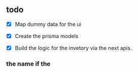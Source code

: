## todo

- [x] Map dummy data for the ui
- [x] Create the prisma models
- [x] Build the logic for the invetory via the next apis.


### the name if the 